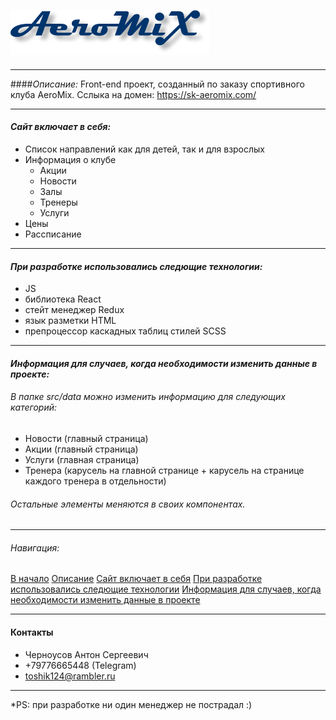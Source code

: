 <span id="aeromix">

## [![картинка](logo.png)](https://sk-aeromix.com/)

***

<span id="description">

####_Описание:_
Front-end проект, созданный по заказу спортивного клуба AeroMix.
Сслыка на домен: https://sk-aeromix.com/

***

<span id="includes">

#### _Сайт включает в себя:_
* Список направлений как для детей, так и для взрослых
* Информация о клубе
    * Акции
    * Новости
    * Залы
    * Тренеры
    * Услуги
* Цены
* Рассписание

***

<span id="technologies">

#### _При разработке использовались следющие технологии:_
* JS
* библиотека React
* стейт менеджер Redux 
* язык разметки HTML
* препроцессор каскадных таблиц стилей SCSS

***

<span id="editing">

#### _Информация для случаев, когда необходимости изменить данные в проекте:_
###### В папке src/data можно изменить информацию для следующих категорий:
* Новости (главный страница)
* Акции (главный страница)
* Услуги (главная страница)
* Тренера (карусель на главной странице + карусель на странице каждого тренера в отдельности)
###### Остальные элементы меняются в своих компонентах.

***

###### Навигация:
[В начало](#aeromix)
[Описание](#description)
[Сайт включает в себя](#includes)
[При разработке использовались следющие технологии](#technologies)
[Информация для случаев, когда необходимости изменить данные в проекте](#editing)

***
#### Контакты
* Черноусов Антон Сергеевич
* +79776665448 (Telegram)
* toshik124@rambler.ru

***


*PS: при разработке ни один менеджер не пострадал :)
